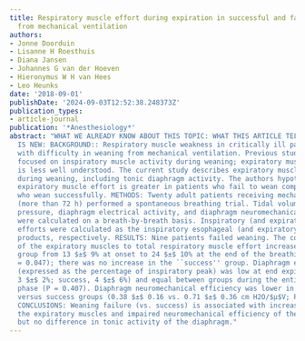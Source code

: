 ```yaml
---
title: Respiratory muscle effort during expiration in successful and failed weaning
  from mechanical ventilation
authors:
- Jonne Doorduin
- Lisanne H Roesthuis
- Diana Jansen
- Johannes G van der Hoeven
- Hieronymus W H van Hees
- Leo Heunks
date: '2018-09-01'
publishDate: '2024-09-03T12:52:38.248373Z'
publication_types:
- article-journal
publication: '*Anesthesiology*'
abstract: "WHAT WE ALREADY KNOW ABOUT THIS TOPIC: WHAT THIS ARTICLE TELLS US THAT
  IS NEW: BACKGROUND:: Respiratory muscle weakness in critically ill patients is associated
  with difficulty in weaning from mechanical ventilation. Previous studies have mainly
  focused on inspiratory muscle activity during weaning; expiratory muscle activity
  is less well understood. The current study describes expiratory muscle activity
  during weaning, including tonic diaphragm activity. The authors hypothesized that
  expiratory muscle effort is greater in patients who fail to wean compared to those
  who wean successfully. METHODS: Twenty adult patients receiving mechanical ventilation
  (more than 72 h) performed a spontaneous breathing trial. Tidal volume, transdiaphragmatic
  pressure, diaphragm electrical activity, and diaphragm neuromechanical efficiency
  were calculated on a breath-by-breath basis. Inspiratory (and expiratory) muscle
  efforts were calculated as the inspiratory esophageal (and expiratory gastric) pressure-time
  products, respectively. RESULTS: Nine patients failed weaning. The contribution
  of the expiratory muscles to total respiratory muscle effort increased in the ``failure''
  group from 13 $±$ 9% at onset to 24 $±$ 10% at the end of the breathing trial (P
  = 0.047); there was no increase in the ``success'' group. Diaphragm electrical activity
  (expressed as the percentage of inspiratory peak) was low at end expiration (failure,
  3 $±$ 2%; success, 4 $±$ 6%) and equal between groups during the entire expiratory
  phase (P = 0.407). Diaphragm neuromechanical efficiency was lower in the failure
  versus success groups (0.38 $±$ 0.16 vs. 0.71 $±$ 0.36 cm H2O/$μ$V; P = 0.054).
  CONCLUSIONS: Weaning failure (vs. success) is associated with increased effort of
  the expiratory muscles and impaired neuromechanical efficiency of the diaphragm
  but no difference in tonic activity of the diaphragm."
---
```

